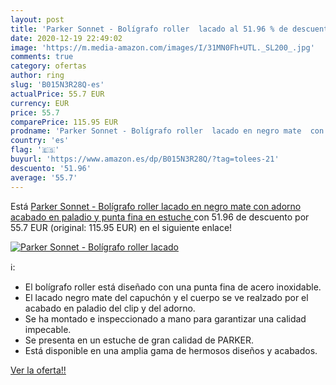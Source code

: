```yaml
---
layout: post
title: 'Parker Sonnet - Bolígrafo roller  lacado al 51.96 % de descuento'
date: 2020-12-19 22:49:02
image: 'https://m.media-amazon.com/images/I/31MN0Fh+UTL._SL200_.jpg'
comments: true
category: ofertas
author: ring
slug: 'B015N3R28Q-es'
actualPrice: 55.7 EUR
currency: EUR
price: 55.7
comparePrice: 115.95 EUR
prodname: 'Parker Sonnet - Bolígrafo roller  lacado en negro mate  con adorno acabado en paladio y punta fina  en estuche '
country: 'es'
flag: '🇪🇸'
buyurl: 'https://www.amazon.es/dp/B015N3R28Q/?tag=tolees-21'
descuento: '51.96'
average: '55.7'
---
```


Está [Parker Sonnet - Bolígrafo roller  lacado en negro mate  con adorno acabado en paladio y punta fina  en estuche ](https://www.amazon.es/dp/B015N3R28Q/?tag=tolees-21) con 51.96 de descuento por 55.7 EUR (original: 115.95 EUR) en el siguiente enlace!

[![Parker Sonnet - Bolígrafo roller  lacado](https://m.media-amazon.com/images/I/31MN0Fh+UTL._SL200_.jpg)](https://www.amazon.es/dp/B015N3R28Q/?tag=tolees-21)

ℹ️:

- El bolígrafo roller está diseñado con una punta fina de acero inoxidable.
- El lacado negro mate del capuchón y el cuerpo se ve realzado por el acabado en paladio del clip y del adorno.
- Se ha montado e inspeccionado a mano para garantizar una calidad impecable.
- Se presenta en un estuche de gran calidad de PARKER.
- Está disponible en una amplia gama de hermosos diseños y acabados.

[Ver la oferta!!](https://www.amazon.es/dp/B015N3R28Q/?tag=tolees-21)
